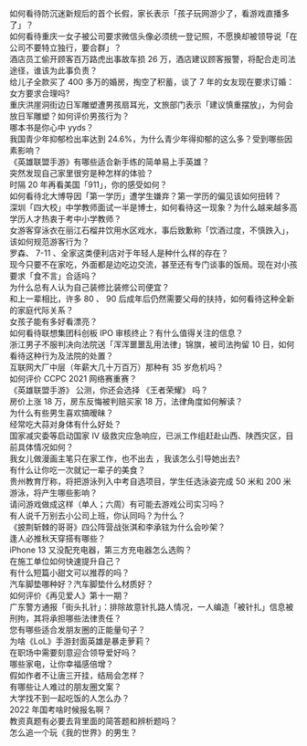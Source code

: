 如何看待防沉迷新规后的首个长假，家长表示「孩子玩网游少了，看游戏直播多了」？  
如何看待重庆一女子被公司要求微信头像必须统一登记照，不愿换却被领导说「在公司不要特立独行，要合群」？  
酒店员工偷开顾客百万路虎出事故车损 26 万，酒店建议顾客报警，将配合走司法途径，谁该为此事负责？  
给儿子全款买了 400 多万的婚房，掏空了积蓄，谈了 7 年的女友现在要求订婚：女方要求合理吗?  
重庆洪崖洞街边日军雕塑遭男孩扇耳光，文旅部门表示「建议慎重摆放」，为何会放日军雕塑？如何评价男孩行为？  
哪本书是你心中 yyds？  
我国青少年抑郁检出率达到 24.6%，为什么青少年得抑郁的这么多？受到哪些因素影响？  
《英雄联盟手游》有哪些适合新手练的简单易上手英雄？  
突然发现自己家里很穷是种怎样的体验？  
时隔 20 年再看美国「911」，你的感受如何？  
如何看待北大博导因「第一学历」遭学生嫌弃？第一学历的偏见该如何扭转？  
深圳「四大校」中学教师面试一半是博士，如何看待这一现象？为什么越来越多高学历人才热衷于考中小学教师？  
女游客穿泳衣在丽江石榴井饮用水区戏水，事后致歉称「饮酒过度，不慎跌入」，该如何规范游客行为？  
罗森、 7-11 、全家这类便利店对于年轻人是种什么样的存在？  
现今只要不在家吃，外面都是边吃边交流，甚至还有专门谈事的饭局。现在对小孩要求「食不言」合适吗？  
为什么总有人认为自己装修比装修公司便宜？  
和上一辈相比，许多 80 、 90 后成年后仍然需要父母的扶持，如何看待这种全新的家庭代际关系？  
女孩子能有多好看漂亮？  
如何看待联想集团科创板 IPO 审核终止？有什么值得关注的信息？  
浙江男子不服判决向法院送「浑浑噩噩乱用法律」锦旗，被司法拘留 10 日，如何看待这种行为及法院的处置？  
互联网大厂中层（年薪大几十万百万）那种有 35 岁危机吗？  
如何评价 CCPC 2021 网络赛重赛？  
《英雄联盟手游》 公测，你还会选择 《王者荣耀》 吗？  
房价上涨 18 万，房东反悔被判赔买家 18 万，法律角度如何解读？  
为什么有些男生喜欢搞暧昧？  
经常吃大蒜对身体有什么好处？  
国家减灾委等启动国家 Ⅳ 级救灾应急响应，已派工作组赶赴山西、陕西灾区，目前具体情况如何？  
我女儿做漫画主笔只在家工作，也不出去 ，我该怎么引导她出去?  
有什么让你吃一次就记一辈子的美食？  
贵州教育厅称，将把游泳列入中考自选项目，学生任选泳姿完成 50 米和 200 米游泳，将产生哪些影响？  
请问游戏做成这样（单人；六周）有可能去游戏公司实习吗？  
有人说千万别去小公司上班，你认同吗？为什么？  
《披荆斩棘的哥哥》四公阵营战张淇和李承铉为什么会吵架？  
逢人必推秋天穿搭有哪些？  
iPhone 13 又没配充电器，第三方充电器怎么选购？  
在施工单位如何快速提升自己？  
有什么短篇小甜文可以推荐的吗？  
汽车脚垫哪种好？汽车脚垫什么材质好？  
如何评价《再见爱人》第十一期？  
广东警方通报「街头扎针」：排除故意针扎路人情况，一人编造「被针扎」信息被刑拘，其将承担哪些法律责任？  
您有哪些适合发朋友圈的正能量句子？  
为啥《LoL》手游封面英雄是暴走萝莉？  
在职场中需要刻意迎合领导爱好吗？  
哪些家电，让你幸福感倍增？  
假如作者不让唐三开挂，结局会怎样？  
有哪些让人难过的朋友圈文案？  
大学找不到一起吃饭的人怎么办？  
2022 年国考啥时候报名啊？  
教资真题有必要去背里面的简答题和辨析题吗？  
怎么追一个玩《我的世界》的男生？  
